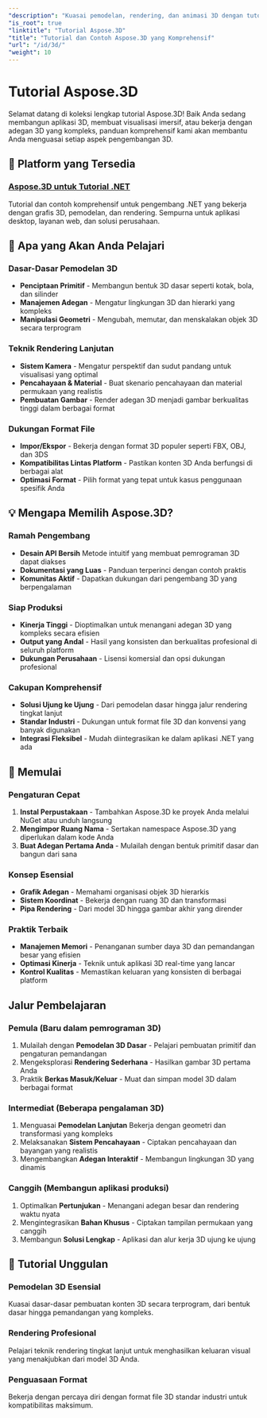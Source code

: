 ```yaml
---
"description": "Kuasai pemodelan, rendering, dan animasi 3D dengan tutorial Aspose.3D yang komprehensif. Dari pemodelan dasar hingga teknik rendering tingkat lanjut."
"is_root": true
"linktitle": "Tutorial Aspose.3D"
"title": "Tutorial dan Contoh Aspose.3D yang Komprehensif"
"url": "/id/3d/"
"weight": 10
---
```


# Tutorial Aspose.3D

Selamat datang di koleksi lengkap tutorial Aspose.3D! Baik Anda sedang membangun aplikasi 3D, membuat visualisasi imersif, atau bekerja dengan adegan 3D yang kompleks, panduan komprehensif kami akan membantu Anda menguasai setiap aspek pengembangan 3D.

## 🎯 Platform yang Tersedia

### [Aspose.3D untuk Tutorial .NET](./net/)
Tutorial dan contoh komprehensif untuk pengembang .NET yang bekerja dengan grafis 3D, pemodelan, dan rendering. Sempurna untuk aplikasi desktop, layanan web, dan solusi perusahaan.

## 🚀 Apa yang Akan Anda Pelajari

### **Dasar-Dasar Pemodelan 3D**
- **Penciptaan Primitif** - Membangun bentuk 3D dasar seperti kotak, bola, dan silinder
- **Manajemen Adegan** - Mengatur lingkungan 3D dan hierarki yang kompleks  
- **Manipulasi Geometri** - Mengubah, memutar, dan menskalakan objek 3D secara terprogram

### **Teknik Rendering Lanjutan**
- **Sistem Kamera** - Mengatur perspektif dan sudut pandang untuk visualisasi yang optimal
- **Pencahayaan & Material** - Buat skenario pencahayaan dan material permukaan yang realistis
- **Pembuatan Gambar** - Render adegan 3D menjadi gambar berkualitas tinggi dalam berbagai format

### **Dukungan Format File**
- **Impor/Ekspor** - Bekerja dengan format 3D populer seperti FBX, OBJ, dan 3DS
- **Kompatibilitas Lintas Platform** - Pastikan konten 3D Anda berfungsi di berbagai alat
- **Optimasi Format** - Pilih format yang tepat untuk kasus penggunaan spesifik Anda

## 💡 Mengapa Memilih Aspose.3D?

### **Ramah Pengembang**
- **Desain API Bersih** Metode intuitif yang membuat pemrograman 3D dapat diakses
- **Dokumentasi yang Luas** - Panduan terperinci dengan contoh praktis
- **Komunitas Aktif** - Dapatkan dukungan dari pengembang 3D yang berpengalaman

### **Siap Produksi**
- **Kinerja Tinggi** - Dioptimalkan untuk menangani adegan 3D yang kompleks secara efisien
- **Output yang Andal** - Hasil yang konsisten dan berkualitas profesional di seluruh platform
- **Dukungan Perusahaan** - Lisensi komersial dan opsi dukungan profesional

### **Cakupan Komprehensif**
- **Solusi Ujung ke Ujung** - Dari pemodelan dasar hingga jalur rendering tingkat lanjut
- **Standar Industri** - Dukungan untuk format file 3D dan konvensi yang banyak digunakan
- **Integrasi Fleksibel** - Mudah diintegrasikan ke dalam aplikasi .NET yang ada

## 🔧 Memulai

### **Pengaturan Cepat**
1. **Instal Perpustakaan** - Tambahkan Aspose.3D ke proyek Anda melalui NuGet atau unduh langsung
2. **Mengimpor Ruang Nama** - Sertakan namespace Aspose.3D yang diperlukan dalam kode Anda
3. **Buat Adegan Pertama Anda** - Mulailah dengan bentuk primitif dasar dan bangun dari sana

### **Konsep Esensial**
- **Grafik Adegan** - Memahami organisasi objek 3D hierarkis
- **Sistem Koordinat** - Bekerja dengan ruang 3D dan transformasi
- **Pipa Rendering** - Dari model 3D hingga gambar akhir yang dirender

### **Praktik Terbaik**
- **Manajemen Memori** - Penanganan sumber daya 3D dan pemandangan besar yang efisien
- **Optimasi Kinerja** - Teknik untuk aplikasi 3D real-time yang lancar
- **Kontrol Kualitas** - Memastikan keluaran yang konsisten di berbagai platform

## Jalur Pembelajaran

### **Pemula** (Baru dalam pemrograman 3D)
1. Mulailah dengan **Pemodelan 3D Dasar** - Pelajari pembuatan primitif dan pengaturan pemandangan
2. Mengeksplorasi **Rendering Sederhana** - Hasilkan gambar 3D pertama Anda
3. Praktik **Berkas Masuk/Keluar** - Muat dan simpan model 3D dalam berbagai format

### **Intermediat** (Beberapa pengalaman 3D)
1. Menguasai **Pemodelan Lanjutan** Bekerja dengan geometri dan transformasi yang kompleks
2. Melaksanakan **Sistem Pencahayaan** - Ciptakan pencahayaan dan bayangan yang realistis
3. Mengembangkan **Adegan Interaktif** - Membangun lingkungan 3D yang dinamis

### **Canggih** (Membangun aplikasi produksi)
1. Optimalkan **Pertunjukan** - Menangani adegan besar dan rendering waktu nyata
2. Mengintegrasikan **Bahan Khusus** - Ciptakan tampilan permukaan yang canggih
3. Membangun **Solusi Lengkap** - Aplikasi dan alur kerja 3D ujung ke ujung

## 🌟 Tutorial Unggulan

### **Pemodelan 3D Esensial**
Kuasai dasar-dasar pembuatan konten 3D secara terprogram, dari bentuk dasar hingga pemandangan yang kompleks.

### **Rendering Profesional**
Pelajari teknik rendering tingkat lanjut untuk menghasilkan keluaran visual yang menakjubkan dari model 3D Anda.

### **Penguasaan Format**
Bekerja dengan percaya diri dengan format file 3D standar industri untuk kompatibilitas maksimum.